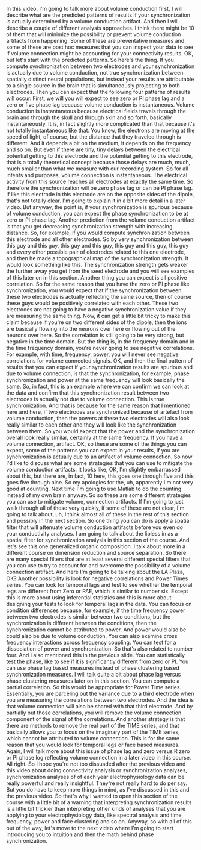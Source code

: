  In this video, I'm going to talk more about volume conduction first, I will describe what are the predicted patterns of results if your synchronization is actually determined by a volume conduction artifact. And then I will describe a couple of different analysis approaches. I think there might be 10 of them that will minimize the possibility or prevent volume conduction artifacts from happening. Some of these are preventative measures and some of these are post hoc measures that you can inspect your data to see if volume connection might be accounting for your connectivity results. OK, but let's start with the predicted patterns. So here's the thing. If you compute synchronization between two electrodes and your synchronization is actually due to volume conduction, not true synchronization between spatially distinct neural populations, but instead your results are attributable to a single source in the brain that is simultaneously projecting to both electrodes. Then you can expect that the following four patterns of results will occur. First, we will you will expect to see zero or PI phase lag and a zero or five phase lag because volume conduction is instantaneous. Volume conduction is instantaneous because electrical fields travels through the brain and through the skull and through skin and so forth, basically instantaneously. It is, in fact slightly more complicated than that because it's not totally instantaneous like that. You know, the electrons are moving at the speed of light, of course, but the distance that they traveled through is different. And it depends a bit on the medium, it depends on the frequency and so on. But even if there are tiny, tiny delays between the electrical potential getting to this electrode and the potential getting to this electrode, that is a totally theoretical concept because those delays are much, much, much smaller than what we measure with our recording system. So for all intents and purposes, volume connection is instantaneous. The electrical activity from this source reaches all electrodes at exactly the same time. So therefore the synchronization will be zero phase lag or can be PI phase lag. If like this electrode in this electrode are on the opposite sides of the dipole, that's not totally clear. I'm going to explain it in a bit more detail in a later video. But anyway, the point is, if your synchronization is spurious because of volume conduction, you can expect the phase synchronization to be at zero or PI phase lag. Another prediction from the volume conduction artifact is that you get decreasing synchronization strength with increasing distance. So, for example, if you would compute synchronization between this electrode and all other electrodes. So by very synchronization between this guy and this guy, this guy and this guy, this guy and this guy, this guy and every other possible pair of electrodes related to this one electrode, and then he made a topographical map of the synchronization strength. It would look something like this. The synchronization strength gets weaker the further away you get from the seed electrode and you will see examples of this later on in this section. Another thing you can expect is all positive correlation. So for the same reason that you have the zero or PI phase like synchronization, you would expect that if the synchronization between these two electrodes is actually reflecting the same source, then of course these guys would be positively correlated with each other. These two electrodes are not going to have a negative synchronization value if they are measuring the same thing. Now, it can get a little bit tricky to make this claim because if you're on two different sides of the dipole, then the ions are basically flowing into the neurons over here or flowing out of the neurons over here. So the correlation is still going to be very strong, but negative in the time domain. But the thing is, in the frequency domain and in the time frequency domain, you're never going to see negative correlations. For example, with time, frequency, power, you will never see negative correlations for volume connected signals. OK, and then the final pattern of results that you can expect if your synchronization results are spurious and due to volume connection, is that the synchronization, for example, phase synchronization and power at the same frequency will look basically the same. So, in fact, this is an example where we can confirm we can look at the data and confirm that this synchronization result between two electrodes is actually not due to volume connection. This is true synchronization. And that is because for the same reason that I mentioned here and here, if two electrodes are synchronized because of artefact from volume conduction, then the powers at these two electrodes will also look really similar to each other and they will look like the synchronization between them. So you would expect that the power and the synchronization overall look really similar, certainly at the same frequency. If you have a volume connection, artifact. OK, so these are some of the things you can expect, some of the patterns you can expect in your results, if you are synchronization is actually due to an artifact of volume connection. So now I'd like to discuss what are some strategies that you can use to mitigate the volume conduction artifacts. It looks like, OK, I'm slightly embarrassed about this, but there are, in fact, 10 here, this goes one through five and this goes five through nine. So my apologies for the, uh, apparently I'm not very good at counting. Next time I'm going to use Matlab to do the counting instead of my own brain anyway. So so these are some different strategies you can use to mitigate volume, connection artifacts. If I'm going to just walk through all of these very quickly, if some of these are not clear, I'm going to talk about, uh, I think almost all of these in the rest of this section and possibly in the next section. So one thing you can do is apply a spatial filter that will attenuate volume conduction artifacts before you even do your conductivity analyses. I am going to talk about the lipless in as a spatial filter for synchronization analysis in this section of the course. And let's see this one generalized organic composition. I talk about more in a different course on dimension reduction and source separation. So there are many special filters that are at least several different special filters that you can use to try to account for and overcome the possibility of a volume connection artifact. And here I'm going to be talking about the LA Plaza, OK? Another possibility is look for negative correlations and Power Times series. You can look for temporal lags and test to see whether the temporal legs are different from Zero or PAE, which is similar to number six. Except this is more about using inferential statistics and this is more about designing your tests to look for temporal lags in the data. You can focus on condition differences because, for example, if the time frequency power between two electrodes is similar between two conditions, but the synchronization is different between the conditions, then the synchronization cannot be attributed to power. And power would also be could also be due to volume conduction. You can also examine cross frequency interactions across frequency coupling. You can test for a dissociation of power and synchronization. So that's also related to number four. And I also mentioned this in the previous slide. You can statistically test the phase, like to see if it is significantly different from zero or PI. You can use phase lag based measures instead of phase clustering based synchronization measures. I will talk quite a bit about phase lag versus phase clustering measures later on in this section. You can compute a partial correlation. So this would be appropriate for Power Time series. Essentially, you are parceling out the variance due to a third electrode when you are measuring the correlations between two electrodes. And the idea is that volume connection will also be shared with that third electrode. And by partially out those correlations, you will remove the volume connection component of the signal of the correlations. And another strategy is that there are methods to remove the real part of the TIME series, and that basically allows you to focus on the imaginary part of the TIME series, which cannot be attributed to volume connection. This is for the same reason that you would look for temporal legs or face based measures. Again, I will talk more about this issue of phase lag and zero versus R zero or PI phase log reflecting volume connection in a later video in this course. All right. So I hope you're not too dissuaded after the previous video and this video about doing connectivity analysis or synchronization analyses, synchronization analyses of of each year electrophysiology data can be really powerful and really insightful. They're not really hard to do per say. But you do have to keep more things in mind, as I've discussed in this and the previous video. So that's why I wanted to open this section of the course with a little bit of a warning that interpreting synchronization results is a little bit trickier than interpreting other kinds of analyses that you are applying to your electrophysiology data, like spectral analysis and time, frequency, power and face clustering and so on. Anyway, so with all of this out of the way, let's move to the next video where I'm going to start introducing you to intuition and then the math behind phase synchronization.